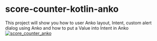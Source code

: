 # score-counter-kotlin-anko
This project will show you how to user Anko layout, Intent, custom alert dialog using Anko and how to put a Value into Intent in Anko
<a href="https://ibb.co/kZQNK6"><img src="https://preview.ibb.co/ko8be6/score_counter_anko.png" alt="score_counter_anko" border="0"></a>
